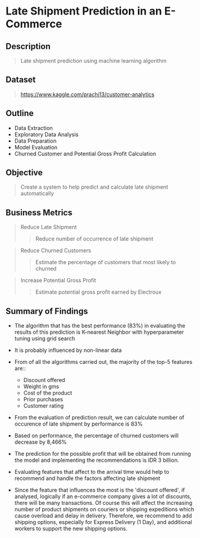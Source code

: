# Late Shipment Prediction in an E-Commerce


## Description

> Late shipment prediction using machine learning algorithm


## Dataset

> https://www.kaggle.com/prachi13/customer-analytics


## Outline

- Data Extraction
- Exploratory Data Analysis
- Data Preparation
- Model Evaluation
- Churned Customer and Potential Gross Profit Calculation


## Objective

> Create a system to help predict and calculate late shipment automatically


## Business Metrics

> Reduce Late Shipment
>> Reduce number of occurrence of late shipment

> Reduce Churned Customers
>> Estimate the percentage of customers that most likely to churned 

> Increase Potential Gross Profit
>> Estimate potential gross profit earned by Electroux


## Summary of Findings

- The algorithm that has the best performance (83%) in evaluating the results of this prediction is K-nearest Neighbor with hyperparameter tuning using grid search
- It is probably influenced by non-linear data
- From of all the algorithms carried out, the majority of the top-5 features are::
    - Discount offered
    - Weight in gms
    - Cost of the product
    - Prior purchases
    - Customer rating

- From the evaluation of prediction result, we can calculate number of occurence of late shipment by performance is 83%
- Based on performance, the percentage of churned customers will decrease by 8,466%
- The prediction for the possible profit that will be obtained from running the model and implementing the recommendations is IDR 3 billion.
- Evaluating features that affect to the arrival time would help to recommend and handle the factors affecting late shipment
- Since the feature that influences the most is the 'discount offered', if analysed, logically if an e-commerce company gives a lot of discounts, there will be many transactions. Of course this will affect the increasing number of product shipments on couriers or shipping expeditions which cause overload and delay in delivery. Therefore, we recommend to add shipping options, especially for Express Delivery (1 Day), and additional workers to support the new shipping options.

